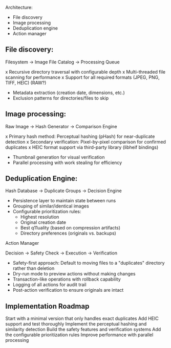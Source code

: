Architecture:

- File discovery
- Image processing
- Deduplication engine
- Action manager

File discovery:
--------------
Filesystem → Image File Catalog → Processing Queue

x Recursive directory traversal with configurable depth
x Multi-threaded file scanning for performance
x Support for all required formats (JPEG, PNG, TIFF, HEIC) (RAW?)
- Metadata extraction (creation date, dimensions, etc.)
- Exclusion patterns for directories/files to skip

Image processing:
----------------
Raw Image → Hash Generator → Comparison Engine

x Primary hash method: Perceptual hashing (pHash) for near-duplicate detection
x Secondary verification: Pixel-by-pixel comparison for confirmed duplicates
x HEIC format support via third-party library (libheif bindings)
- Thumbnail generation for visual verification
- Parallel processing with work stealing for efficiency

Deduplication Engine:
--------------------
Hash Database → Duplicate Groups → Decision Engine

- Persistence layer to maintain state between runs
- Grouping of similar/identical images
- Configurable prioritization rules:
  - Highest resolution
  - Original creation date
  - Best q11uality (based on compression artifacts)
  - Directory preferences (originals vs. backups)


Action Manager

  Decision → Safety Check → Execution → Verification

- Safety-first approach: Default to moving files to a "duplicates" directory rather than deletion
- Dry-run mode to preview actions without making changes
- Transaction-like operations with rollback capability
- Logging of all actions for audit trail
- Post-action verification to ensure originals are intact

Implementation Roadmap
----------------------
Start with a minimal version that only handles exact duplicates
Add HEIC support and test thoroughly
Implement the perceptual hashing and similarity detection
Build the safety features and verification systems
Add the configurable prioritization rules
Improve performance with parallel processing

